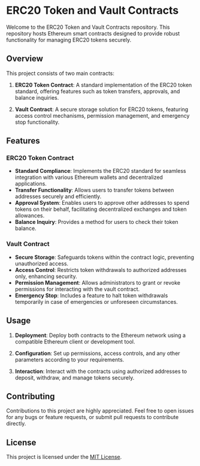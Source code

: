 # ERC20 Token and Vault Contracts

Welcome to the ERC20 Token and Vault Contracts repository. This repository hosts Ethereum smart contracts designed to provide robust functionality for managing ERC20 tokens securely.

## Overview

This project consists of two main contracts:

1. **ERC20 Token Contract**: A standard implementation of the ERC20 token standard, offering features such as token transfers, approvals, and balance inquiries.
   
2. **Vault Contract**: A secure storage solution for ERC20 tokens, featuring access control mechanisms, permission management, and emergency stop functionality.

## Features

### ERC20 Token Contract

- **Standard Compliance**: Implements the ERC20 standard for seamless integration with various Ethereum wallets and decentralized applications.
- **Transfer Functionality**: Allows users to transfer tokens between addresses securely and efficiently.
- **Approval System**: Enables users to approve other addresses to spend tokens on their behalf, facilitating decentralized exchanges and token allowances.
- **Balance Inquiry**: Provides a method for users to check their token balance.

### Vault Contract

- **Secure Storage**: Safeguards tokens within the contract logic, preventing unauthorized access.
- **Access Control**: Restricts token withdrawals to authorized addresses only, enhancing security.
- **Permission Management**: Allows administrators to grant or revoke permissions for interacting with the vault contract.
- **Emergency Stop**: Includes a feature to halt token withdrawals temporarily in case of emergencies or unforeseen circumstances.

## Usage

1. **Deployment**: Deploy both contracts to the Ethereum network using a compatible Ethereum client or development tool.
   
2. **Configuration**: Set up permissions, access controls, and any other parameters according to your requirements.

3. **Interaction**: Interact with the contracts using authorized addresses to deposit, withdraw, and manage tokens securely.

## Contributing

Contributions to this project are highly appreciated. Feel free to open issues for any bugs or feature requests, or submit pull requests to contribute directly.

## License

This project is licensed under the [MIT License](LICENSE).
